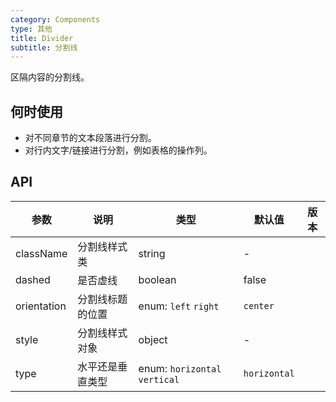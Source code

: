 ```yaml
---
category: Components
type: 其他
title: Divider
subtitle: 分割线
---
```


区隔内容的分割线。

## 何时使用

- 对不同章节的文本段落进行分割。
- 对行内文字/链接进行分割，例如表格的操作列。

## API

| 参数        | 说明             | 类型                          | 默认值       | 版本 |
| ----------- | ---------------- | ----------------------------- | ------------ | ---- |
| className   | 分割线样式类     | string                        | -            |      |
| dashed      | 是否虚线         | boolean                       | false        |      |
| orientation | 分割线标题的位置 | enum: `left` `right`          | `center`     |      |
| style       | 分割线样式对象   | object                        | -            |      |
| type        | 水平还是垂直类型 | enum: `horizontal` `vertical` | `horizontal` |      |
